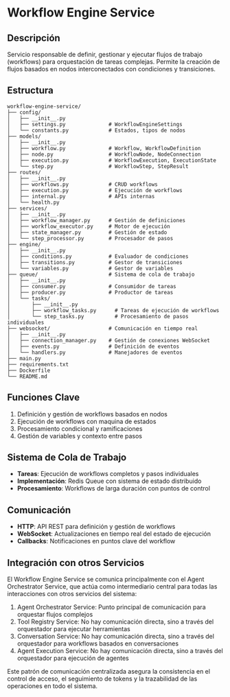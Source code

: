 # Workflow Engine Service

## Descripción
Servicio responsable de definir, gestionar y ejecutar flujos de trabajo (workflows) para orquestación de tareas complejas. Permite la creación de flujos basados en nodos interconectados con condiciones y transiciones.

## Estructura
```
workflow-engine-service/
├── config/
│   ├── __init__.py
│   ├── settings.py              # WorkflowEngineSettings
│   └── constants.py             # Estados, tipos de nodos
├── models/
│   ├── __init__.py
│   ├── workflow.py              # Workflow, WorkflowDefinition
│   ├── node.py                  # WorkflowNode, NodeConnection
│   ├── execution.py             # WorkflowExecution, ExecutionState
│   └── step.py                  # WorkflowStep, StepResult
├── routes/
│   ├── __init__.py
│   ├── workflows.py             # CRUD workflows
│   ├── execution.py             # Ejecución de workflows
│   ├── internal.py              # APIs internas
│   └── health.py
├── services/
│   ├── __init__.py
│   ├── workflow_manager.py      # Gestión de definiciones
│   ├── workflow_executor.py     # Motor de ejecución
│   ├── state_manager.py         # Gestión de estado
│   └── step_processor.py        # Procesador de pasos
├── engine/
│   ├── __init__.py
│   ├── conditions.py            # Evaluador de condiciones
│   ├── transitions.py           # Gestor de transiciones
│   └── variables.py             # Gestor de variables
├── queue/                       # Sistema de cola de trabajo
│   ├── __init__.py
│   ├── consumer.py              # Consumidor de tareas
│   ├── producer.py              # Productor de tareas
│   └── tasks/
│       ├── __init__.py
│       ├── workflow_tasks.py      # Tareas de ejecución de workflows
│       └── step_tasks.py          # Procesamiento de pasos individuales
├── websocket/                   # Comunicación en tiempo real
│   ├── __init__.py
│   ├── connection_manager.py    # Gestión de conexiones WebSocket
│   ├── events.py                # Definición de eventos
│   └── handlers.py              # Manejadores de eventos
├── main.py
├── requirements.txt
├── Dockerfile
└── README.md
```

## Funciones Clave
1. Definición y gestión de workflows basados en nodos
2. Ejecución de workflows con maquina de estados
3. Procesamiento condicional y ramificaciones
4. Gestión de variables y contexto entre pasos

## Sistema de Cola de Trabajo
- **Tareas**: Ejecución de workflows completos y pasos individuales
- **Implementación**: Redis Queue con sistema de estado distribuido
- **Procesamiento**: Workflows de larga duración con puntos de control

## Comunicación
- **HTTP**: API REST para definición y gestión de workflows
- **WebSocket**: Actualizaciones en tiempo real del estado de ejecución
- **Callbacks**: Notificaciones en puntos clave del workflow

## Integración con otros Servicios
El Workflow Engine Service se comunica principalmente con el Agent Orchestrator Service, que actúa como intermediario central para todas las interacciones con otros servicios del sistema:

1. Agent Orchestrator Service: Punto principal de comunicación para orquestar flujos complejos
2. Tool Registry Service: No hay comunicación directa, sino a través del orquestador para ejecutar herramientas
3. Conversation Service: No hay comunicación directa, sino a través del orquestador para workflows basados en conversaciones
4. Agent Execution Service: No hay comunicación directa, sino a través del orquestador para ejecución de agentes

Este patrón de comunicación centralizada asegura la consistencia en el control de acceso, el seguimiento de tokens y la trazabilidad de las operaciones en todo el sistema.